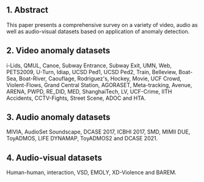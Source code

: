<h2>1. Abstract</h2>
This paper presents a comprehensive survey on a variety of video, audio as well as audio-visual datasets based on application of anomaly detection.
<h2>2. Video anomaly datasets</h2>
i-Lids, QMUL, Canoe, Subway Entrance, Subway Exit, UMN, Web, PETS2009, U-Turn, Idiap, UCSD Ped1, UCSD Ped2, Train, Belleview, Boat-Sea, Boat-River, Caouflage, Rodriguez's, Hockey, Movie, UCF Crowd, Violent-Flows, Grand Central Station, AGORASET, Meta-tracking, Avenue, ARENA, PWPD, RE_DID, MED, ShanghaiTech, LV, UCF-Crime, IITH Accidents, CCTV-Fights, Street Scene, ADOC and HTA.
<h2>3. Audio anomaly datasets</h2>
MIVIA, AudioSet Soundscape, DCASE 2017, ICBHI 2017, SMD, MIMII DUE, ToyADMOS, LIFE DYNAMAP, ToyADMOS2 and DCASE 2021.
<h2>4. Audio-visual datasets</h2>
Human-human, interaction, VSD, EMOLY, XD-Violence and BAREM.
